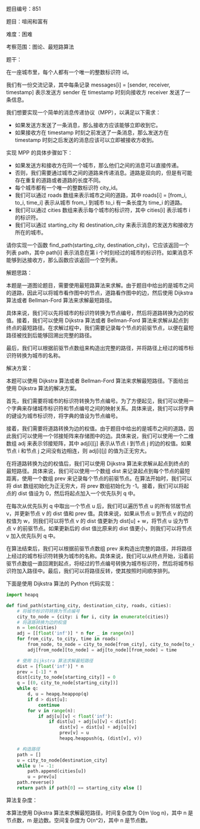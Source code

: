 题目编号：851

题目：喧闹和富有

难度：困难

考察范围：图论、最短路算法

题干：

在一座城市里，每个人都有一个唯一的整数标识符 id。

我们有一份交流记录，其中每条记录 messages[i] = [sender, receiver, timestamp] 表示发送方 sender 在 timestamp 时刻向接收方 receiver 发送了一条信息。

我们想要实现一个简单的消息传递协议（MPP），以满足以下需求：

- 如果发送方发送了一条消息，那么接收方应该能够立即收到它。
- 如果接收方在 timestamp 时刻之前发送了一条消息，那么发送方在 timestamp 时刻之后发送的消息应该可以立即被接收方收到。

实现 MPP 的具体步骤如下：

- 如果发送方和接收方在同一个城市，那么他们之间的消息可以直接传递。
- 否则，我们需要通过城市之间的道路来传递消息。道路是双向的，但是有可能存在重复的道路或者道路的长度不同。
- 每个城市都有一个唯一的整数标识符 city_id。
- 我们可以通过 roads 数组来表示城市之间的道路，其中 roads[i] = [from_i, to_i, time_i] 表示从城市 from_i 到城市 to_i 有一条长度为 time_i 的道路。
- 我们可以通过 cities 数组来表示每个城市的标识符，其中 cities[i] 表示城市 i 的标识符。
- 我们可以通过 starting_city 和 destination_city 来表示消息的发送方和接收方所在的城市。

请你实现一个函数 find_path(starting_city, destination_city)，它应该返回一个列表 path，其中 path[i] 表示消息在第 i 个时刻经过的城市的标识符。如果消息不能够到达接收方，那么函数应该返回一个空列表。

解题思路：

本题是一道图论题目，需要使用最短路算法来求解。由于题目中给出的是城市之间的道路，因此可以将城市看作图中的节点，道路看作图中的边，然后使用 Dijkstra 算法或者 Bellman-Ford 算法来求解最短路径。

具体来说，我们可以先将城市的标识符转换为节点编号，然后将道路转换为边的权值。接着，我们可以使用 Dijkstra 算法或者 Bellman-Ford 算法来求解从起点到终点的最短路径。在求解过程中，我们需要记录每个节点的前驱节点，以便在最短路径被找到后能够回溯出完整的路径。

最后，我们可以根据前驱节点数组来构造出完整的路径，并将路径上经过的城市标识符转换为城市的名称。

解决方案：

本题可以使用 Dijkstra 算法或者 Bellman-Ford 算法来求解最短路径。下面给出使用 Dijkstra 算法的解决方案。

首先，我们需要将城市的标识符转换为节点编号。为了方便起见，我们可以使用一个字典来存储城市标识符和节点编号之间的映射关系。具体来说，我们可以将字典的键设为城市标识符，将字典的值设为节点编号。

接着，我们需要将道路转换为边的权值。由于题目中给出的是城市之间的道路，因此我们可以使用一个邻接矩阵来存储图中的边。具体来说，我们可以使用一个二维数组 adj 来表示邻接矩阵，其中 adj[i][j] 表示从节点 i 到节点 j 的边的权值。如果节点 i 和节点 j 之间没有边相连，则 adj[i][j] 的值为正无穷大。

在将道路转换为边的权值后，我们可以使用 Dijkstra 算法来求解从起点到终点的最短路径。具体来说，我们可以使用一个数组 dist 来记录起点到每个节点的最短距离，使用一个数组 prev 来记录每个节点的前驱节点。在算法开始时，我们可以将 dist 数组初始化为正无穷大，将 prev 数组初始化为 -1。接着，我们可以将起点的 dist 值设为 0，然后将起点加入一个优先队列 q 中。

在每次从优先队列 q 中取出一个节点 u 后，我们可以遍历节点 u 的所有邻居节点 v，并更新节点 v 的 dist 值和 prev 值。具体来说，如果从节点 u 到节点 v 的边的权值为 w，则我们可以将节点 v 的 dist 值更新为 dist[u] + w，将节点 u 设为节点 v 的前驱节点。如果更新后的 dist 值比原来的 dist 值更小，则我们可以将节点 v 加入优先队列 q 中。

在算法结束后，我们可以根据前驱节点数组 prev 来构造出完整的路径，并将路径上经过的城市标识符转换为城市的名称。具体来说，我们可以从终点开始，沿着前驱节点数组一直回溯到起点，将经过的节点编号转换为城市标识符，然后将城市标识符加入路径中。最后，我们可以将路径反转，使其按照时间顺序排列。

下面是使用 Dijkstra 算法的 Python 代码实现：

```python
import heapq

def find_path(starting_city, destination_city, roads, cities):
    # 将城市标识符转换为节点编号
    city_to_node = {city: i for i, city in enumerate(cities)}
    # 将道路转换为边的权值
    n = len(cities)
    adj = [[float('inf')] * n for _ in range(n)]
    for from_city, to_city, time in roads:
        from_node, to_node = city_to_node[from_city], city_to_node[to_city]
        adj[from_node][to_node] = adj[to_node][from_node] = time

    # 使用 Dijkstra 算法求解最短路径
    dist = [float('inf')] * n
    prev = [-1] * n
    dist[city_to_node[starting_city]] = 0
    q = [(0, city_to_node[starting_city])]
    while q:
        d, u = heapq.heappop(q)
        if d > dist[u]:
            continue
        for v in range(n):
            if adj[u][v] < float('inf'):
                if dist[u] + adj[u][v] < dist[v]:
                    dist[v] = dist[u] + adj[u][v]
                    prev[v] = u
                    heapq.heappush(q, (dist[v], v))

    # 构造路径
    path = []
    u = city_to_node[destination_city]
    while u != -1:
        path.append(cities[u])
        u = prev[u]
    path.reverse()
    return path if path[0] == starting_city else []
```

算法复杂度：

本算法使用 Dijkstra 算法来求解最短路径，时间复杂度为 O(m \log n)，其中 n 是节点数，m 是边数。空间复杂度为 O(n^2)，其中 n 是节点数。